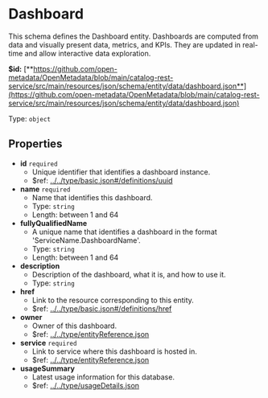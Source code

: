 # Dashboard

This schema defines the Dashboard entity. Dashboards are computed from data and visually present data, metrics, and KPIs. They are updated in real-time and allow interactive data exploration.

**$id:** [**https://github.com/open-metadata/OpenMetadata/blob/main/catalog-rest-service/src/main/resources/json/schema/entity/data/dashboard.json**](https://github.com/open-metadata/OpenMetadata/blob/main/catalog-rest-service/src/main/resources/json/schema/entity/data/dashboard.json)

Type: `object`

## Properties

* **id** `required`
  * Unique identifier that identifies a dashboard instance.
  * $ref: [../../type/basic.json\#/definitions/uuid](dashboard.md#....typebasic.jsondefinitionsuuid)
* **name** `required`
  * Name that identifies this dashboard.
  * Type: `string`
  * Length: between 1 and 64
* **fullyQualifiedName**
  * A unique name that identifies a dashboard in the format 'ServiceName.DashboardName'.
  * Type: `string`
  * Length: between 1 and 64
* **description**
  * Description of the dashboard, what it is, and how to use it.
  * Type: `string`
* **href**
  * Link to the resource corresponding to this entity.
  * $ref: [../../type/basic.json\#/definitions/href](dashboard.md#....typebasic.jsondefinitionshref)
* **owner**
  * Owner of this dashboard.
  * $ref: [../../type/entityReference.json](dashboard.md#....typeentityreference.json)
* **service** `required`
  * Link to service where this dashboard is hosted in.
  * $ref: [../../type/entityReference.json](dashboard.md#....typeentityreference.json)
* **usageSummary**
  * Latest usage information for this database.
  * $ref: [../../type/usageDetails.json](dashboard.md#....typeusagedetails.json)

